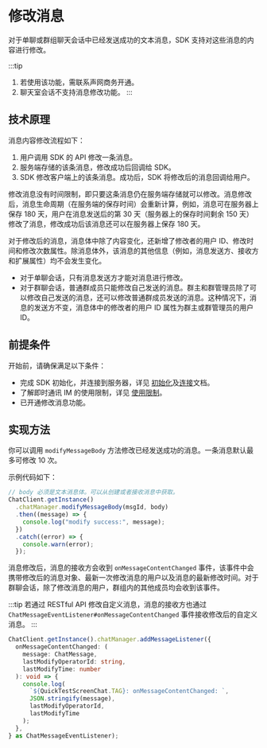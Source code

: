 # 修改消息

对于单聊或群组聊天会话中已经发送成功的文本消息，SDK 支持对这些消息的内容进行修改。

:::tip
1. 若使用该功能，需联系声网商务开通。
2. 聊天室会话不支持消息修改功能。
:::

## 技术原理

消息内容修改流程如下：

1. 用户调用 SDK 的 API 修改一条消息。
2. 服务端存储的该条消息，修改成功后回调给 SDK。
3. SDK 修改客户端上的该条消息。成功后，SDK 将修改后的消息回调给用户。

修改消息没有时间限制，即只要这条消息仍在服务端存储就可以修改。消息修改后，消息生命周期（在服务端的保存时间）会重新计算，例如，消息可在服务器上保存 180 天，用户在消息发送后的第 30 天（服务器上的保存时间剩余 150 天）修改了消息，修改成功后该消息还可以在服务器上保存 180 天。

对于修改后的消息，消息体中除了内容变化，还新增了修改者的用户 ID、修改时间和修改次数属性。除消息体外，该消息的其他信息（例如，消息发送方、接收方和扩展属性）均不会发生变化。

- 对于单聊会话，只有消息发送方才能对消息进行修改。
- 对于群聊会话，普通群成员只能修改自己发送的消息。群主和群管理员除了可以修改自己发送的消息，还可以修改普通群成员发送的消息。这种情况下，消息的发送方不变，消息体中的修改者的用户 ID 属性为群主或群管理员的用户 ID。

## 前提条件

开始前，请确保满足以下条件：

- 完成 SDK 初始化，并连接到服务器，详见 [初始化](initialization.html)及[连接](connection.html)文档。
- 了解即时通讯 IM 的使用限制，详见 [使用限制](/product/limitation.html)。
- 已开通修改消息功能。

## 实现方法

你可以调用 `modifyMessageBody` 方法修改已经发送成功的消息。一条消息默认最多可修改 10 次。

示例代码如下：

```typescript
// body 必须是文本消息体。可以从创建或者接收消息中获取。
ChatClient.getInstance()
  .chatManager.modifyMessageBody(msgId, body)
  .then((message) => {
    console.log("modify success:", message);
  })
  .catch((error) => {
    console.warn(error);
  });
```

消息修改后，消息的接收方会收到 `onMessageContentChanged` 事件，该事件中会携带修改后的消息对象、最新一次修改消息的用户以及消息的最新修改时间。对于群聊会话，除了修改消息的用户，群组内的其他成员均会收到该事件。

:::tip
若通过 RESTful API 修改自定义消息，消息的接收方也通过 `ChatMessageEventListener#onMessageContentChanged` 事件接收修改后的自定义消息。
:::

```typescript
ChatClient.getInstance().chatManager.addMessageListener({
  onMessageContentChanged: (
    message: ChatMessage,
    lastModifyOperatorId: string,
    lastModifyTime: number
  ): void => {
    console.log(
      `${QuickTestScreenChat.TAG}: onMessageContentChanged: `,
      JSON.stringify(message),
      lastModifyOperatorId,
      lastModifyTime
    );
  },
} as ChatMessageEventListener);
```
